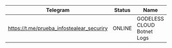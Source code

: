 |Telegram|Status|Name|
| ------ | ------ | ------ |
|https://t.me/prueba_infostealear_securiry|ONLINE| GODELESS CLOUD Botnet Logs|
